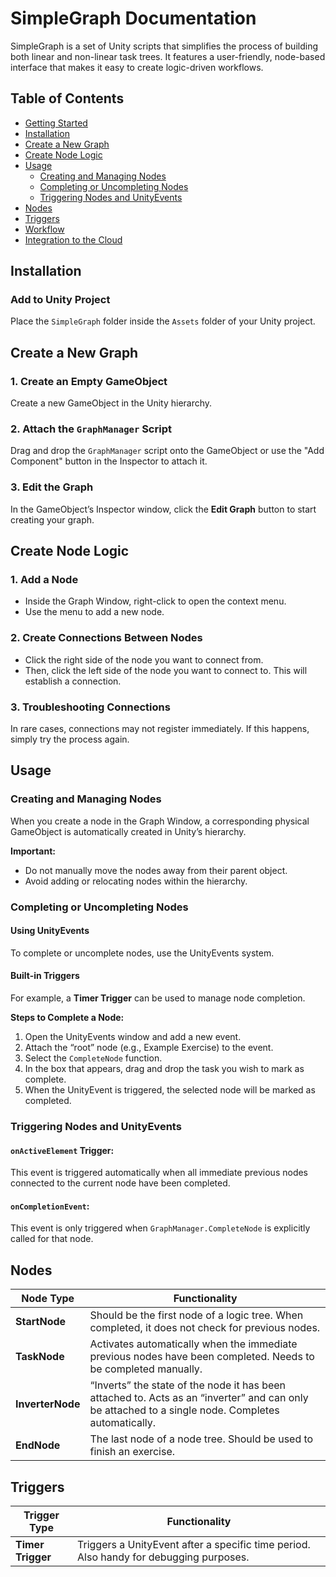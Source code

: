 # SimpleGraph Documentation

SimpleGraph is a set of Unity scripts that simplifies the process of building both linear and non-linear task trees. It features a user-friendly, node-based interface that makes it easy to create logic-driven workflows. 

## Table of Contents
- [Getting Started](#getting-started)
- [Installation](#installation)
- [Create a New Graph](#create-a-new-graph)
- [Create Node Logic](#create-node-logic)
- [Usage](#usage)
  - [Creating and Managing Nodes](#creating-and-managing-nodes)
  - [Completing or Uncompleting Nodes](#completing-or-uncompleting-nodes)
  - [Triggering Nodes and UnityEvents](#triggering-nodes-and-unityevents)
- [Nodes](#nodes)
- [Triggers](#triggers)
- [Workflow](#workflow)
- [Integration to the Cloud](#integration-to-the-cloud)


## Installation

### Add to Unity Project
Place the `SimpleGraph` folder inside the `Assets` folder of your Unity project.


## Create a New Graph

### 1. Create an Empty GameObject
Create a new GameObject in the Unity hierarchy.

### 2. Attach the `GraphManager` Script
Drag and drop the `GraphManager` script onto the GameObject or use the "Add Component" button in the Inspector to attach it.

### 3. Edit the Graph
In the GameObject’s Inspector window, click the **Edit Graph** button to start creating your graph.


## Create Node Logic

### 1. Add a Node
- Inside the Graph Window, right-click to open the context menu.
- Use the menu to add a new node.

### 2. Create Connections Between Nodes
- Click the right side of the node you want to connect from.
- Then, click the left side of the node you want to connect to. This will establish a connection.

### 3. Troubleshooting Connections
In rare cases, connections may not register immediately. If this happens, simply try the process again.


## Usage

### Creating and Managing Nodes
When you create a node in the Graph Window, a corresponding physical GameObject is automatically created in Unity’s hierarchy.

**Important:**
- Do not manually move the nodes away from their parent object.
- Avoid adding or relocating nodes within the hierarchy.

### Completing or Uncompleting Nodes

#### Using UnityEvents
To complete or uncomplete nodes, use the UnityEvents system.

#### Built-in Triggers
For example, a **Timer Trigger** can be used to manage node completion.

**Steps to Complete a Node:**
1. Open the UnityEvents window and add a new event.
2. Attach the “root” node (e.g., Example Exercise) to the event.
3. Select the `CompleteNode` function.
4. In the box that appears, drag and drop the task you wish to mark as complete.
5. When the UnityEvent is triggered, the selected node will be marked as completed.


### Triggering Nodes and UnityEvents

#### `onActiveElement` Trigger:
This event is triggered automatically when all immediate previous nodes connected to the current node have been completed.

#### `onCompletionEvent`:
This event is only triggered when `GraphManager.CompleteNode` is explicitly called for that node.


## Nodes

| **Node Type**  | **Functionality**                                                                                                                                 |
|----------------|---------------------------------------------------------------------------------------------------------------------------------------------------|
| **StartNode**  | Should be the first node of a logic tree. When completed, it does not check for previous nodes.                                                  |
| **TaskNode**   | Activates automatically when the immediate previous nodes have been completed. Needs to be completed manually.                                    |
| **InverterNode**| “Inverts” the state of the node it has been attached to. Acts as an “inverter” and can only be attached to a single node. Completes automatically.|
| **EndNode**    | The last node of a node tree. Should be used to finish an exercise.                                                                                |

## Triggers

| **Trigger Type** | **Functionality**                                                        |
|-------------------|--------------------------------------------------------------------------|
| **Timer Trigger** | Triggers a UnityEvent after a specific time period. Also handy for debugging purposes. |

